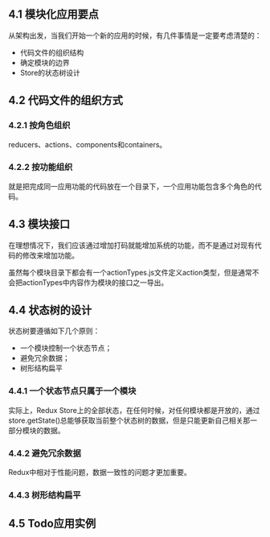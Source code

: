 ## 4.1 模块化应用要点

从架构出发，当我们开始一个新的应用的时候，有几件事情是一定要考虑清楚的：

- 代码文件的组织结构
- 确定模块的边界
- Store的状态树设计

## 4.2 代码文件的组织方式

### 4.2.1 按角色组织

reducers、actions、components和containers。

### 4.2.2 按功能组织

就是把完成同一应用功能的代码放在一个目录下，一个应用功能包含多个角色的代码。

## 4.3 模块接口

在理想情况下，我们应该通过增加打码就能增加系统的功能，而不是通过对现有代码的修改来增加功能。

虽然每个模块目录下都会有一个actionTypes.js文件定义action类型，但是通常不会把actionTypes中内容作为模块的接口之一导出。

## 4.4 状态树的设计

状态树要遵循如下几个原则：

- 一个模块控制一个状态节点；
- 避免冗余数据；
- 树形结构扁平

### 4.4.1 一个状态节点只属于一个模块

实际上，Redux Store上的全部状态，在任何时候，对任何模块都是开放的，通过store.getState()总能够获取当前整个状态树的数据，但是只能更新自己相关那一部分模块的数据。

### 4.4.2 避免冗余数据

Redux中相对于性能问题，数据一致性的问题才更加重要。

### 4.4.3 树形结构扁平

## 4.5 Todo应用实例